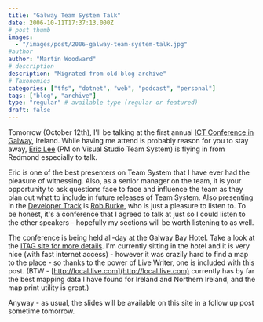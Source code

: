 ```yaml
---
title: "Galway Team System Talk"
date: 2006-10-11T17:37:13.000Z
# post thumb
images:
  - "/images/post/2006-galway-team-system-talk.jpg"
#author
author: "Martin Woodward"
# description
description: "Migrated from old blog archive"
# Taxonomies
categories: ["tfs", "dotnet", "web", "podcast", "personal"]
tags: ["blog", "archive"]
type: "regular" # available type (regular or featured)
draft: false
---
```

Tomorrow (October 12th), I'll be talking at the first annual [ICT Conference in Galway](http://www.itag.ie/Conference2006/tabid/335/Default.aspx), Ireland.  While having me attend is probably reason for you to stay away, [Eric Lee](http://blogs.msdn.com/ericlee/) (PM on Visual Studio Team System) is flying in from Redmond especially to talk. 

Eric is one of the best presenters on Team System that I have ever had the pleasure of witnessing.  Also, as a senior manager on the team, it is your opportunity to ask questions face to face and influence the team as they plan out what to include in future releases of Team System.  Also presenting in the [Developer Track](http://www.itag.ie/Home/tabid/81/ctl/View/mid/475/Event/237/Date/20061009/Start/200610120830/End/200610121800/Default.aspx) is [Rob Burke](http://blogs.msdn.com/robburke/), who is just a pleasure to listen to.  To be honest, it's a conference that I agreed to talk at just so I could listen to the other speakers - hopefully my sections will be worth listening to as well. 

 [](http://local.live.com/default.aspx?v=2&cp=53.26624~-9.067669&lvl=12&style=r&sp=aN.53.2581_-9.086037_Gallway%2520Bay%2520Hotel__http%253a%252f%252fwww.galwaybayhotel.net%252f)

The conference is being held all-day at the Galway Bay Hotel.  Take a look at the [ITAG site for more details](http://www.itag.ie/Conference2006/tabid/335/Default.aspx).  I'm currently sitting in the hotel and it is very nice (with fast internet access) - however it was crazily hard to find a map to the place - so thanks to the power of Live Writer, one is included with this post.  (BTW - [http://local.live.com](http://local.live.com) currently has by far the best mapping data I have found for Ireland and Northern Ireland, and the map print utility is great.) 

Anyway - as usual, the slides will be available on this site in a follow up post sometime tomorrow.